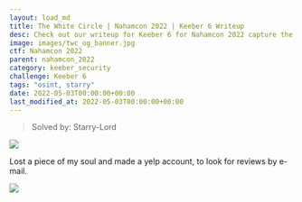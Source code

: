 ```yaml
---
layout: load_md
title: The White Circle | Nahamcon 2022 | Keeber 6 Writeup
desc: Check out our writeup for Keeber 6 for Nahamcon 2022 capture the flag competition.
image: images/twc_og_banner.jpg
ctf: Nahamcon 2022
parent: nahamcon_2022
category: keeber_security
challenge: Keeber 6
tags: "osint, starry"
date: 2022-05-03T00:00:00+00:00
last_modified_at: 2022-05-03T00:00:00+00:00
---
```



> Solved by: Starry-Lord

![](https://i.imgur.com/0vltGeV.png)

Lost a piece of my soul and made a yelp account, to look for reviews by e-mail.

![](https://i.imgur.com/diItmsv.png)

